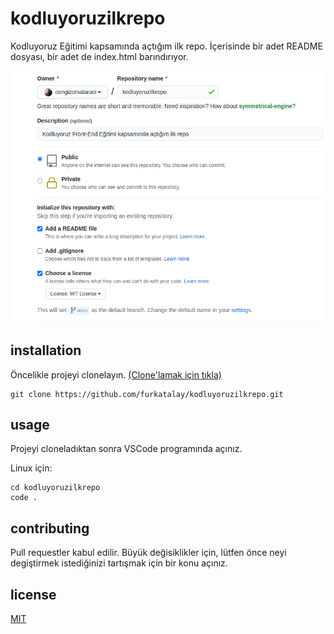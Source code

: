 # kodluyoruzilkrepo

Kodluyoruz Eğitimi kapsamında açtığım ilk repo. İçerisinde bir adet README dosyası, bir adet de index.html barındırıyor.

![](https://raw.githubusercontent.com/Kodluyoruz/taskforce/main/git/odev1/figures/github.png)

## installation

Öncelikle projeyi clonelayın. [(Clone'lamak için tıkla)](https://github.com/furkatalay/kodluyoruzilkrepo.git)

```
git clone https://github.com/furkatalay/kodluyoruzilkrepo.git
```

## usage

Projeyi cloneladıktan sonra VSCode programında açınız.

Linux için:

```
cd kodluyoruzilkrepo
code .
```

## contributing

Pull requestler kabul edilir. Büyük değisiklikler için, lütfen önce neyi degiştirmek istediğinizi tartışmak için bir konu açınız.

## license

[MIT](https://choosealicense.com/licenses/mit/)